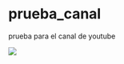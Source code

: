# prueba_canal
prueba para el canal de youtube 
<!DOCTYPE html>
<html>
<head>
  <meta charset="utf-8">
  <meta name="viewport" content="width=device-width, initial-scale=1">
  <link rel="stylesheet" type="text/css" href="css del html.css">
  <title>my webpage</title>
</head>
<body>
  <img src="https://www.google.com/search?q=logo+html&rlz=1C1ONGR_esES1015ES1015&sxsrf=ALiCzsZImvFPtUgyPPW4Pl4fNcEq-M9p6g:1670369159759&source=lnms&tbm=isch&sa=X&ved=2ahUKEwi8yqSDkub7AhVlXqQEHWAQADsQ_AUoAXoECAIQAw&biw=1280&bih=617&dpr=1.5#imgrc=EOr8DLvm3WKLYM">
</body>
</html>
